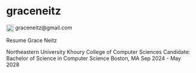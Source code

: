 # graceneitz

<p>
  <img width="20" style="vertical-align: middle;" src="https://github.com/user-attachments/assets/a5b3b9ad-eb69-42e1-9c44-bc97f68a9a53" />
  graceneitz@gmail.com
</p>

Resume
Grace Neitz

Northeastern University Khoury College of Computer Sciences
Candidate: Bachelor of Science in Computer Science 
Boston, MA Sep 2024 - May 2028
